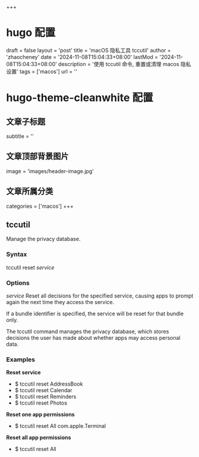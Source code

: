 +++
# hugo 配置
draft = false
layout = 'post'
title = 'macOS 隐私工具 tccutil'
author = 'zhaocheney'
date = '2024-11-08T15:04:33+08:00'
lastMod = '2024-11-08T15:04:33+08:00'
description = '使用 tccutil 命令, 重置或清理 macos 隐私设置'
tags = ['macos']
url = ''
# hugo-theme-cleanwhite 配置
## 文章子标题
subtitle = ''
## 文章顶部背景图片
image = 'images/header-image.jpg'
## 文章所属分类
categories = ['macos']
+++

## tccutil

Manage the privacy database.

### Syntax

tccutil reset _service_

### Options

_service_ Reset all decisions for the specified service, causing apps to prompt again the next time they access the
service.

If a bundle identifier is specified, the service will be reset for that bundle only.

The tccutil command manages the privacy database, which stores decisions the user has made about whether apps may access
personal data.

### Examples

**Reset service**

- $ tccutil reset AddressBook
- $ tccutil reset Calendar
- $ tccutil reset Reminders
- $ tccutil reset Photos

**Reset one app permissions**

- $ tccutil reset All com.apple.Terminal

**Reset all app permissions**

- $ tccutil reset All
